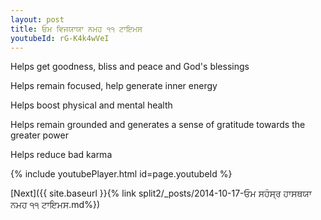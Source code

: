```yaml
---
layout: post
title: ਓਮ ਵਿਜਯਾਯਾ ਨਮਹ ੧੧ ਟਾਇਮਸ
youtubeId: rG-K4k4wVeI
---
```

 
 
Helps get goodness, bliss and peace and God's blessings
 
Helps remain focused, help generate inner energy 
 
Helps boost physical and mental health 
 
Helps remain grounded and generates a sense of gratitude towards the greater power 
 
Helps reduce bad karma
 
 
 
 


{% include youtubePlayer.html id=page.youtubeId %}
 
[Next]({{ site.baseurl }}{% link  split2/_posts/2014-10-17-ਓਮ ਸਹੰਸ੍ਰ ਹਾਸਥਯਾ ਨਮਹ ੧੧ ਟਾਇਮਸ.md%})
 
